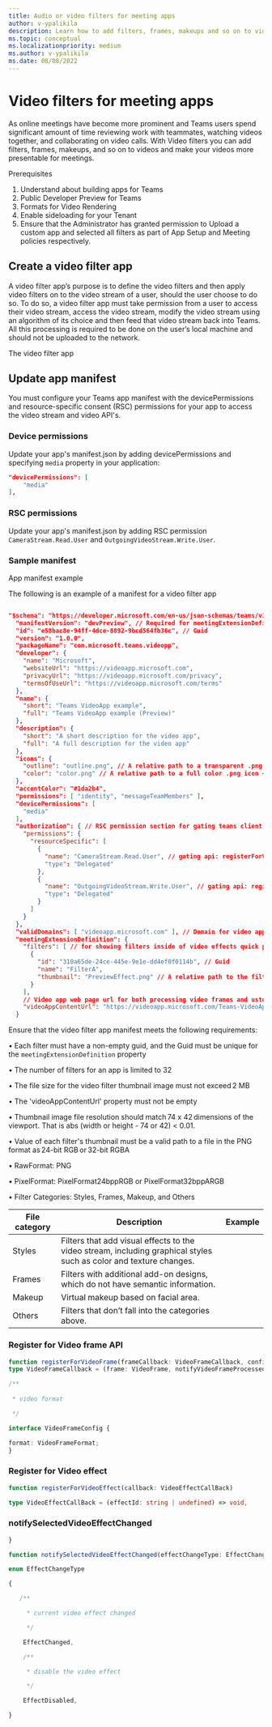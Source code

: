 ```yaml
---
title: Audio or video filters for meeting apps
author: v-ypalikila
description: Learn how to add filters, frames, makeups and so on to videos and make your videos more presentable for meetings.
ms.topic: conceptual
ms.localizationpriority: medium
ms.author: v-ypalikila
ms.date: 08/08/2022
---
```


# Video filters for meeting apps

As online meetings have become more prominent and Teams users spend significant amount of time reviewing work with teammates, watching videos together, and collaborating on video calls. With Video filters you can add filters, frames, makeups, and so on to videos and make your videos more presentable for meetings.

Prerequisites

1. Understand about building apps for Teams
2. Public Developer Preview for Teams
3. Formats for Video Rendering
4. Enable sideloading for your Tenant
5. Ensure that the Administrator has granted permission to Upload a custom app and selected all filters as part of App Setup and Meeting policies respectively.

## Create a video filter app

A video filter app’s purpose is to define the video filters and then apply video filters on to the video stream of a user, should the user choose to do so. To do so, a video filter app must take permission from a user to access their video stream, access the video stream, modify the video stream using an algorithm of its choice and then feed that video stream back into Teams. All this processing is required to be done on the user’s local machine and should not be uploaded to the network.

The video filter app

## Update app manifest

You must configure your Teams app manifest with the devicePermissions and resource-specific consent (RSC) permissions for your app to access the video stream and video API's.

### Device permissions

Update your app's manifest.json by adding devicePermissions and specifying `media` property in your application:

```json
"devicePermissions": [
    "media"
],

```

### RSC permissions

Update your app's manifest.json by adding RSC permission `CameraStream.Read.User` and `OutgoingVideoStream.Write.User`.

### Sample manifest

App manifest example

The following is an example of a manifest for a video filter app

```json

"$schema": "https://developer.microsoft.com/en-us/json-schemas/teams/v1.7/MicrosoftTeams.schema.json",
  "manifestVersion": "devPreview", // Required for meetingExtensionDefinition for sideloading. Will have a published version 1.10
  "id": "e58bac8e-94ff-4dce-8892-9bcd564fb36c", // Guid
  "version": "1.0.0",
  "packageName": "com.microsoft.teams.videopp",
  "developer": {
    "name": "Microsoft",
    "websiteUrl": "https://videoapp.microsoft.com",
    "privacyUrl": "https://videoapp.microsoft.com/privacy",
    "termsOfUseUrl": "https://videoapp.microsoft.com/terms"
  },
  "name": {
    "short": "Teams VideoApp example",
    "full": "Teams VideoApp example (Preview)"
  },
  "description": {
    "short": "A short description for the video app",
    "full": "A full description for the video app"
  },
  "icons": {
    "outline": "outline.png", // A relative path to a transparent .png icon — 32px X 32px
    "color": "color.png" // A relative path to a full color .png icon — 192px X 192px
  },
  "accentColor": "#1da2b4",
  "permissions": [ "identity", "messageTeamMembers" ],
  "devicePermissions": [
    "media"
  ],
  "authorization": { // RSC permission section for gating teams client sdk video api.
    "permissions": {
      "resourceSpecific": [
        {
          "name": "CameraStream.Read.User", // gating api: registerForVideoFrame
          "type": "Delegated"
        },
        {
          "name": "OutgoingVideoStream.Write.User", // gating api: registerForVideoFrame
          "type": "Delegated"
        }
      ]
    }
  },
  "validDomains": [ "videoapp.microsoft.com" ], // Domain for video app url
  "meetingExtensionDefinition": {
    "filters": [ // for showing filters inside of video effects quick picker section.
      {
        "id": "310a65de-24ce-445e-9e1e-dd4ef0f0114b", // Guid
        "name": "FilterA",
        "thumbnail": "PreviewEffect.png" // A relative path to the filter thumbnail.png
      }
    ],
    // Video app web page url for both processing video frames and ustomization experience. The domain should be one of **validDomain**。
    "videoAppContentUrl": "https://videoapp.microsoft.com/Teams-VideoApp-example/app/configure.html"  
  }
```

Ensure that the video filter app manifest meets the following requirements:

• Each filter must have a non-empty guid, and the Guid must be unique for the `meetingExtensionDefinition` property

• The number of filters for an app is limited to 32

• The file size for the video filter thumbnail image must not exceed 2 MB

• The 'videoAppContentUrl' property must not be empty

• Thumbnail image file resolution should match 74 x 42 dimensions of the viewport. That is abs (width or height - 74 or 42) < 0.01.

• Value of each filter's thumbnail must be a valid path to a file in the PNG format as 24-bit RGB or 32-bit RGBA

• RawFormat: PNG

• PixelFormat: PixelFormat24bppRGB or PixelFormat32bppARGB

• Filter Categories: Styles, Frames, Makeup, and Others

|File category|Description|Example|
|---------|---------|---------|
|Styles    |Filters that add visual effects to the video stream, including graphical styles such as color and texture changes. |         |
|Frames     |Filters with additional add-on designs, which do not have semantic information. |         |
|Makeup     |Virtual makeup based on facial area.  |         |
|Others     |Filters that don’t fall into the categories above.    |         |

### Register for Video frame API

```typescript
function registerForVideoFrame(frameCallback: VideoFrameCallback, config: VideoFrameConfig),
type VideoFrameCallback = (frame: VideoFrame, notifyVideoFrameProcessed: () => void, notifyError: (errorMessage: string) => void) => void,

/** 
 
 * video format 

 */

interface VideoFrameConfig { 

format: VideoFrameFormat;
}

```

### Register for Video effect

```typescript
function registerForVideoEffect(callback: VideoEffectCallBack)

type VideoEffectCallBack = (effectId: string | undefined) => void,

```

### notifySelectedVideoEffectChanged

```typescript
}

function notifySelectedVideoEffectChanged(effectChangeType: EffectChangeType, effectId: string | undefined)

enum EffectChangeType 

{ 

   /** 

     * current video effect changed 

     */ 

    EffectChanged, 

    /** 

     * disable the video effect 

     */ 

    EffectDisabled, 

} 

```
